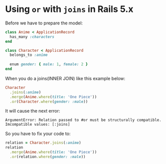 # Using `or` with `joins` in Rails 5.x

Before we have to prepare the model:

```ruby
class Anime < ApplicationRecord
  has_many :characters
end
```

```ruby
class Character < ApplicationRecord
  belongs_to :anime
  
  enum gender: { male: 1, female: 2 }
end
```

When you do a joins(INNER JOIN) like this example below:

```ruby
Character
  .joins(:anime)
  .merge(Anime.where(title: 'One Piece'))
  .or(Character.where(gender: :male))
```

It will cause the next error:

```
ArgumentError: Relation passed to #or must be structurally compatible. Imcompatible values: [:joins]
```

So you have to fix your code to:

```ruby
relation = Character.joins(:anime)
relation
  .merge(Anime.where(title: 'One Piece'))
  .or(relation.where(gender: :male))
```
